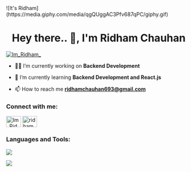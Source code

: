 <div style="align-items: center; display:flex; align-items:center;  justify-content:center;"">
    ![It's Ridham](https://media.giphy.com/media/qgQUggAC3Pfv687qPC/giphy.gif)
</div>
<h1 align="center">Hey there.. 👋, I'm Ridham Chauhan</h1>

<p align="left"> <a href="https://twitter.com/Im_Ridham_" target="blank"><img src="https://img.shields.io/twitter/follow/Im_Ridham_?logo=twitter&style=for-the-badge" alt="Im_Ridham_" /></a> </p>

- 👨‍💻 I’m currently working on **Backend Development**

- 🌱 I’m currently learning **Backend Development and React.js**

- 📫 How to reach me **ridhamchauhan693@gmail.com**

<h3 align="left">Connect with me:</h3>
<p align="left">

<a href="https://twitter.com/Im_Ridham_" target="blank"><img align="center" src="https://raw.githubusercontent.com/rahuldkjain/github-profile-readme-generator/master/src/images/icons/Social/twitter.svg" alt="Im_Ridham_" height="30" width="40" /></a>
<a href="https://www.linkedin.com/in/ridham-chauhan-2a8a28259/" target="blank"><img align="center" src="https://raw.githubusercontent.com/rahuldkjain/github-profile-readme-generator/master/src/images/icons/Social/linked-in-alt.svg" alt="ridham" height="30" width="40" /></a>
</p>

<h3 align="left">Languages and Tools:</h3>
<p>
  <a href="https://skillicons.dev">
    <img src="https://skillicons.dev/icons?i=react,js,java,git,c,cpp,github,jquery,nodejs,stackoverflow,vscode,php,html,css,bootstrap&perline=11" />
  </a>
</p>

[![](https://visitcount.itsvg.in/api?id=Ridham&label=Profile%20Views&color=1&icon=0&pretty=true)](https://visitcount.itsvg.in)
